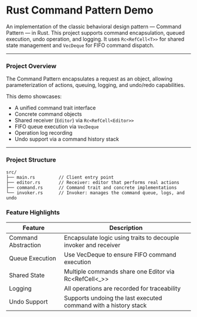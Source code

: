 # Rust Command Pattern Demo

An implementation of the classic behavioral design pattern — Command Pattern — in Rust. This project supports command encapsulation, queued execution, undo operation, and logging. It uses `Rc<RefCell<T>>` for shared state management and `VecDeque` for FIFO command dispatch.

---

### Project Overview

The Command Pattern encapsulates a request as an object, allowing parameterization of actions, queuing, logging, and undo/redo capabilities.

This demo showcases:

- A unified command trait interface
- Concrete command objects
- Shared receiver (`Editor`) via `Rc<RefCell<Editor>>`
- FIFO queue execution via `VecDeque`
- Operation log recording
- Undo support via a command history stack

---

### Project Structure

```text
src/
├── main.rs         // Client entry point
├── editor.rs       // Receiver: editor that performs real actions
├── command.rs      // Command trait and concrete implementations
└── invoker.rs      // Invoker: manages the command queue, logs, and undo
```

### Feature Highlights

| Feature        | Description                                                              |
|----------------|---------------------------------------------------------------------------|
| Command Abstraction | Encapsulate logic using traits to decouple invoker and receiver     |
| Queue Execution     | Use VecDeque to ensure FIFO command execution                        |
| Shared State        | Multiple commands share one Editor via Rc<RefCell<_>>                |
| Logging             | All operations are recorded for traceability                         |
| Undo Support        | Supports undoing the last executed command with a history stack      |